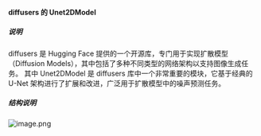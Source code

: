#### diffusers 的 Unet2DModel

##### 说明
diffusers 是 Hugging Face 提供的一个开源库，专门用于实现扩散模型（Diffusion Models），其中包括了多种不同类型的网络架构以支持图像生成任务。
其中 Unet2DModel 是 diffusers 库中一个非常重要的模块，它基于经典的 U-Net 架构进行了扩展和改进，广泛用于扩散模型中的噪声预测任务。

##### 结构说明
![image.png](attachment:image.png)